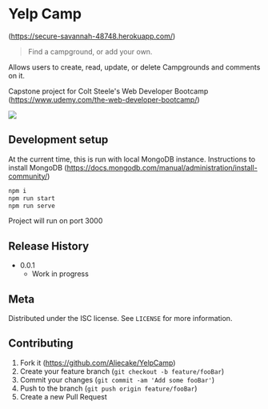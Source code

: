 # Yelp Camp
(<https://secure-savannah-48748.herokuapp.com/>)

> Find a campground, or add your own.

Allows users to create, read, update, or delete Campgrounds and comments on it.

Capstone project for Colt Steele's Web Developer Bootcamp (<https://www.udemy.com/the-web-developer-bootcamp/>)

![](header.png)

## Development setup

At the current time, this is run with local MongoDB instance. Instructions to install MongoDB (<https://docs.mongodb.com/manual/administration/install-community/>)

```sh
npm i
npm run start
npm run serve
```
Project will run on port 3000



## Release History

* 0.0.1
    * Work in progress

## Meta

Distributed under the ISC license. See ``LICENSE`` for more information.

## Contributing

1. Fork it (<https://github.com/Aliecake/YelpCamp>)
2. Create your feature branch (`git checkout -b feature/fooBar`)
3. Commit your changes (`git commit -am 'Add some fooBar'`)
4. Push to the branch (`git push origin feature/fooBar`)
5. Create a new Pull Request

<!-- Markdown link & img dfn's -->
[npm-image]: https://img.shields.io/npm/v/datadog-metrics.svg?style=flat-square
[npm-url]: https://npmjs.org/package/datadog-metrics
[npm-downloads]: https://img.shields.io/npm/dm/datadog-metrics.svg?style=flat-square
[travis-image]: https://img.shields.io/travis/dbader/node-datadog-metrics/master.svg?style=flat-square
[travis-url]: https://travis-ci.org/dbader/node-datadog-metrics
[wiki]: https://github.com/Aliecake/YelpCamp/wiki